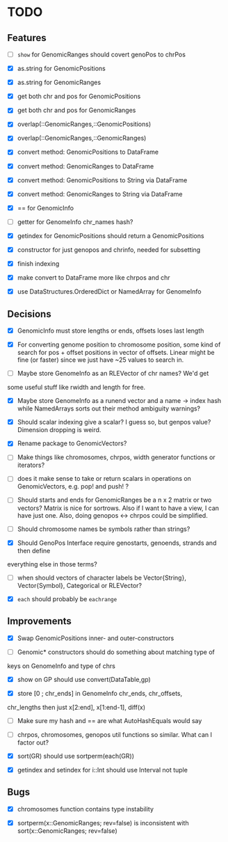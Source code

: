 
<a id='TODO-1'></a>

# TODO


<a id='Features-1'></a>

## Features


  * [ ] `show` for GenomicRanges should covert genoPos to chrPos
  * [x] as.string for GenomicPositions
  * [x] as.string for GenomicRanges
  * [x] get both chr and pos for GenomicPositions
  * [x] get both chr and pos for GenomicRanges
  * [x] overlap(::GenomicRanges,::GenomicPositions)
  * [x] overlap(::GenomicRanges,::GenomicRanges)
  * [x] convert method: GenomicPositions to DataFrame
  * [x] convert method: GenomicRanges to DataFrame
  * [x] convert method: GenomicPositions to String via DataFrame
  * [x] convert method: GenomicRanges to String via DataFrame
  * [x] == for GenomicInfo
  * [ ] getter for GenomeInfo chr_names hash?
  * [x] getindex for GenomicPositions should return a GenomicPositions
  * [x] constructor for just genopos and chrinfo, needed for subsetting
  * [x] finish indexing
  * [x] make convert to DataFrame more like chrpos and chr
  * [x] use DataStructures.OrderedDict or NamedArray for GenomeInfo


<a id='Decisions-1'></a>

## Decisions


  * [x] GenomicInfo must store lengths or ends, offsets loses last length
  * [x] For converting genome position to chromosome position, some kind of search for pos + offset positions in vector of offsets. Linear might be fine (or faster) since we just have ~25 values to search in.
  * [ ] Maybe store GenomeInfo as an RLEVector of chr names? We'd get


some useful stuff like rwidth and length for free.


  * [x] Maybe store GenomeInfo as a runend vector and a name -> index hash while NamedArrays sorts out their method ambiguity warnings?
  * [x] Should scalar indexing give a scalar? I guess so, but genpos value?  Dimension dropping is weird.
  * [x] Rename package to GenomicVectors?
  * [ ] Make things like chromosomes, chrpos, width generator functions or iterators?
  * [ ] does it make sense to take or return scalars in operations on GenomicVectors, e.g. pop! and push!  ?
  * [ ] Should starts and ends for GenomicRanges be a n x 2 matrix or two vectors? Matrix is nice for sortrows. Also if I want to have a view, I can have just one. Also, doing genopos <-> chrpos could be simplified.
  * [ ] Should chromosome names be symbols rather than strings?
  * [x] Should GenoPos Interface require genostarts, genoends, strands and then define


everything else in those terms?


  * [ ] when should vectors of character labels be Vector{String}, Vector{Symbol}, Categorical or RLEVector?
  * [x] `each` should probably be `eachrange`


<a id='Improvements-1'></a>

## Improvements


  * [x] Swap GenomicPositions inner- and outer-constructors
  * [ ] Genomic* constructors should do something about matching type of


keys on GenomeInfo and type of chrs


  * [x] show on GP should use convert(DataTable,gp)
  * [x] store [0 ; chr_ends] in GenomeInfo chr_ends, chr_offsets,


chr_lengths then just x[2:end], x[1:end-1], diff(x)


  * [ ] Make sure my hash and == are what AutoHashEquals would say
  * [ ] chrpos, chromosomes, genopos util functions so similar. What can I factor out?
  * [x] sort(GR) should use sortperm(each(GR))
  * [x] getindex and setindex for i::Int should use Interval not tuple


<a id='Bugs-1'></a>

## Bugs


  * [x] chromosomes function contains type instability
  * [x] sortperm(x::GenomicRanges; rev=false) is inconsistent with sort(x::GenomicRanges; rev=false)

